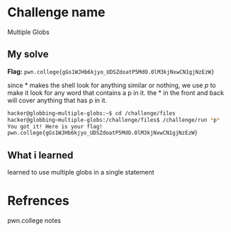 # Challenge name
Multiple Globs

## My solve
**Flag:** `pwn.college{gGs1WJHb6kjyo_UDSZdoatP5MdO.0lM3kjNxwCN1gjNzEzW}`

since * makes the shell look for anything similar or nothing, we use *p* to make it look for any word that contains a p in it. the * in the front and back will cover anything that has p in it.

```bash
hacker@globbing~multiple-globs:~$ cd /challenge/files
hacker@globbing~multiple-globs:/challenge/files$ /challenge/run *p*
You got it! Here is your flag!
pwn.college{gGs1WJHb6kjyo_UDSZdoatP5MdO.0lM3kjNxwCN1gjNzEzW}
```

## What i learned
learned to use multiple globs in a single statement

# Refrences
pwn.college notes